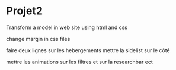 # Projet2
Transform a model in web site using html and css


change margin in css files

faire deux lignes sur les hebergements mettre la sidelist sur le côté

mettre les animations sur les filtres et sur la researchbar ect

